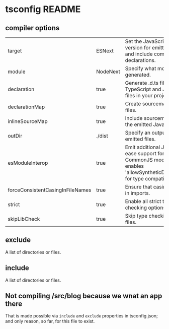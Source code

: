 # tsconfig README

## compiler options

|                                  |          |                                                                                                                                                |
| -------------------------------- | -------- | ---------------------------------------------------------------------------------------------------------------------------------------------- |
| target                           | ESNext   | Set the JavaScript language version for emitted JavaScript and include compatible library declarations.                                        |
| module                           | NodeNext | Specify what module code is generated.                                                                                                         |
| declaration                      | true     | Generate .d.ts files from TypeScript and JavaScript files in your project.                                                                     |
| declarationMap                   | true     | Create sourcemaps for d.ts files.                                                                                                              |
| inlineSourceMap                  | true     | Include sourcemap files inside the emitted JavaScript.                                                                                         |
| outDir                           | ./dist   | Specify an output folder for all emitted files.                                                                                                |
| esModuleInterop                  | true     | Emit additional JavaScript to ease support for importing CommonJS modules. This enables 'allowSyntheticDefaultImports' for type compatibility. |
| forceConsistentCasingInFileNames | true     | Ensure that casing is correct in imports.                                                                                                      |
| strict                           | true     | Enable all strict type-checking options.                                                                                                       |
| skipLibCheck                     | true     | Skip type checking all .d.ts files.                                                                                                            |

## exclude

A list of directories or files.

## include

A list of directories or files.

## Not compiling /src/blog because we wnat an app there

That is made possible via `include` and `exclude` properties in tsconfig.json; and only reason, so far, for this file to exist.
